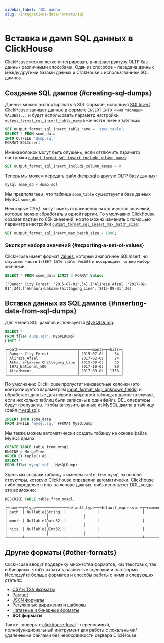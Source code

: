 ```yaml
---
sidebar_label: 'SQL дампы'
slug: /integrations/data-formats/sql
---
```



# Вставка и дамп SQL данных в ClickHouse

ClickHouse можно легко интегрировать в инфраструктуру OLTP баз данных различными способами. Один из способов - передача данных между другими базами данных и ClickHouse с использованием SQL дампов.

## Создание SQL дампов {#creating-sql-dumps}

Данные можно экспортировать в SQL формате, используя [SQLInsert](/interfaces/formats.md/#sqlinsert). ClickHouse запишет данные в формате `INSERT INTO <имя таблицы> VALUES(...` и будет использовать параметр настройки [`output_format_sql_insert_table_name`](/operations/settings/settings-formats.md/#output_format_sql_insert_table_name) в качестве имени таблицы:

```sql
SET output_format_sql_insert_table_name = 'some_table';
SELECT * FROM some_data
INTO OUTFILE 'dump.sql'
FORMAT SQLInsert
```

Имена колонок могут быть опущены, если отключить параметр настройки [`output_format_sql_insert_include_column_names`](/operations/settings/settings-formats.md/#output_format_sql_insert_include_column_names):

```sql
SET output_format_sql_insert_include_column_names = 0
```

Теперь мы можем передать файл [dump.sql](assets/dump.sql) в другую OLTP базу данных:

```bash
mysql some_db < dump.sql
```

Мы предполагаем, что таблица `some_table` существует в базе данных MySQL `some_db`.

Некоторые СУБД могут иметь ограничения на количество значений, которые можно обработать в одной партии. По умолчанию ClickHouse создает партии по 65k значений, но это можно изменить с помощью параметра настройки [`output_format_sql_insert_max_batch_size`](/operations/settings/settings-formats.md/#output_format_sql_insert_max_batch_size):

```sql
SET output_format_sql_insert_max_batch_size = 1000;
```

### Экспорт набора значений {#exporting-a-set-of-values}

ClickHouse имеет формат [Values](/interfaces/formats.md/#data-format-values), который аналогичен SQLInsert, но опускает часть `INSERT INTO table VALUES` и возвращает только набор значений:

```sql
SELECT * FROM some_data LIMIT 3 FORMAT Values
```
```response
('Bangor_City_Forest','2015-07-01',34),('Alireza_Afzal','2017-02-01',24),('Akhaura-Laksam-Chittagong_Line','2015-09-01',30)
```


## Вставка данных из SQL дампов {#inserting-data-from-sql-dumps}

Для чтения SQL дампов используется [MySQLDump](/interfaces/formats.md/#mysqldump):

```sql
SELECT *
FROM file('dump.sql', MySQLDump)
LIMIT 5
```
```response
┌─path───────────────────────────┬──────month─┬─hits─┐
│ Bangor_City_Forest             │ 2015-07-01 │   34 │
│ Alireza_Afzal                  │ 2017-02-01 │   24 │
│ Akhaura-Laksam-Chittagong_Line │ 2015-09-01 │   30 │
│ 1973_National_500              │ 2017-10-01 │   80 │
│ Attachment                     │ 2017-09-01 │ 1356 │
└────────────────────────────────┴────────────┴──────┘
```

По умолчанию ClickHouse пропустит неизвестные колонки (это контролируется параметром [input_format_skip_unknown_fields](/operations/settings/settings-formats.md/#input_format_skip_unknown_fields)) и обработает данные для первой найденной таблицы в дампе (в случае, если несколько таблиц были записаны в один файл). DDL операторы будут пропущены. Чтобы загрузить данные из MySQL дампа в таблицу (файл [mysql.sql](assets/mysql.sql)):

```sql
INSERT INTO some_data
FROM INFILE 'mysql.sql' FORMAT MySQLDump
```

Мы также можем автоматически создать таблицу на основе файла MySQL дампа:

```sql
CREATE TABLE table_from_mysql
ENGINE = MergeTree
ORDER BY tuple() AS
SELECT *
FROM file('mysql.sql', MySQLDump)
```

Здесь мы создали таблицу с именем `table_from_mysql` на основе структуры, которую ClickHouse определил автоматически. ClickHouse либо определяет типы на основе данных, либо использует DDL, когда это возможно:

```sql
DESCRIBE TABLE table_from_mysql;
```
```response
┌─name──┬─type─────────────┬─default_type─┬─default_expression─┬─comment─┬─codec_expression─┬─ttl_expression─┐
│ path  │ Nullable(String) │              │                    │         │                  │                │
│ month │ Nullable(Date32) │              │                    │         │                  │                │
│ hits  │ Nullable(UInt32) │              │                    │         │                  │                │
└───────┴──────────────────┴──────────────┴────────────────────┴─────────┴──────────────────┴────────────────┘
```


## Другие форматы {#other-formats}

ClickHouse вводит поддержку множества форматов, как текстовых, так и бинарных, чтобы охватить различные сценарии и платформы. Исследуйте больше форматов и способы работы с ними в следующих статьях:

- [CSV и TSV форматы](csv-tsv.md)
- [Parquet](parquet.md)
- [JSON форматы](/integrations/data-ingestion/data-formats/json/intro.md)
- [Регулярные выражения и шаблоны](templates-regex.md)
- [Нативные и бинарные форматы](binary.md)
- **SQL форматы**

Также проверьте [clickhouse-local](https://clickhouse.com/blog/extracting-converting-querying-local-files-with-sql-clickhouse-local) - переносимый, полнофункциональный инструмент для работы с локальными/удаленными файлами без необходимости серверa ClickHouse.
